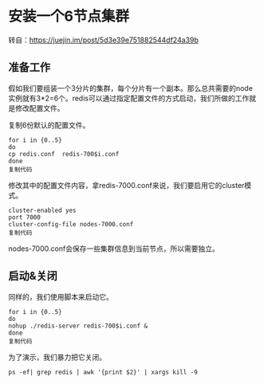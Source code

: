 # 安装一个6节点集群

转自：https://juejin.im/post/5d3e39e751882544df24a39b

## 准备工作

假如我们要组装一个3分片的集群，每个分片有一个副本。那么总共需要的node实例就有3*2=6个。redis可以通过指定配置文件的方式启动，我们所做的工作就是修改配置文件。

复制6份默认的配置文件。

```
for i in {0..5}  
do  
cp redis.conf  redis-700$i.conf
done  
复制代码
```

修改其中的配置文件内容，拿redis-7000.conf来说，我们要启用它的cluster模式。

```
cluster-enabled yes
port 7000
cluster-config-file nodes-7000.conf
复制代码
```

nodes-7000.conf会保存一些集群信息到当前节点，所以需要独立。

## 启动&关闭

同样的，我们使用脚本来启动它。

```
for i in {0..5}
do
nohup ./redis-server redis-700$i.conf &
done
复制代码
```

为了演示，我们暴力把它关闭。

```
ps -ef| grep redis | awk '{print $2}' | xargs kill -9
```



